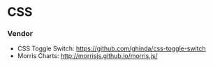 # CSS
### Vendor
* CSS Toggle Switch: https://github.com/ghinda/css-toggle-switch
* Morris Charts: http://morrisjs.github.io/morris.js/